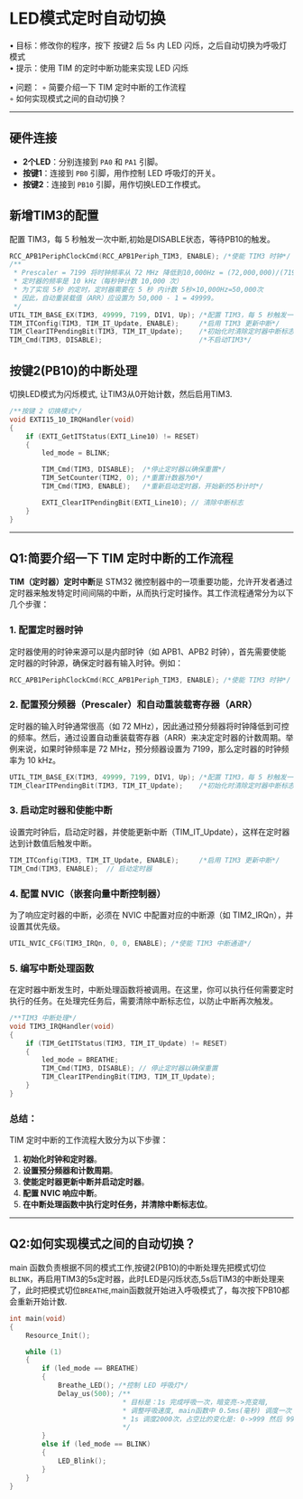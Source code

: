 # LED模式定时⾃动切换


• ⽬标：修改你的程序，按下 按键2 后 5s 内 LED 闪烁，之后⾃动切换为呼吸灯模式  
• 提⽰：使⽤ TIM 的定时中断功能来实现 LED 闪烁  

• 问题：
◦ 简要介绍⼀下 TIM 定时中断的⼯作流程  
◦ 如何实现模式之间的⾃动切换？  

---

## 硬件连接
   - **2个LED**：分别连接到 `PA0` 和 `PA1` 引脚。
   - **按键1**：连接到 `PB0` 引脚，用作控制 LED 呼吸灯的开关。
   - **按键2**：连接到 `PB10` 引脚，用作切换LED工作模式。

## 新增TIM3的配置
配置 TIM3，每 5 秒触发一次中断,初始是DISABLE状态，等待PB10的触发。
```c
RCC_APB1PeriphClockCmd(RCC_APB1Periph_TIM3, ENABLE); /*使能 TIM3 时钟*/
/**
 * Prescaler = 7199 将时钟频率从 72 MHz 降低到10,000Hz = (72,000,000)/(7199+1)
 * 定时器的频率是 10 kHz（每秒钟计数 10,000 次）
 * 为了实现 5秒 的定时，定时器需要在 5 秒 内计数 5秒×10,000Hz=50,000次
 * 因此，自动重装载值（ARR）应设置为 50,000 - 1 = 49999。
 */
UTIL_TIM_BASE_EX(TIM3, 49999, 7199, DIV1, Up); /*配置 TIM3，每 5 秒触发一次中断*/
TIM_ITConfig(TIM3, TIM_IT_Update, ENABLE);     /*启用 TIM3 更新中断*/
TIM_ClearITPendingBit(TIM3, TIM_IT_Update);    /*初始化时清除定时器中断标志，防止错误触发中断*/
TIM_Cmd(TIM3, DISABLE);                        /*不启动TIM3*/
```

## 按键2(PB10)的中断处理
切换LED模式为闪烁模式, 让TIM3从0开始计数，然后启用TIM3.
```c
/**按键 2 切换模式*/ 
void EXTI15_10_IRQHandler(void)
{
    if (EXTI_GetITStatus(EXTI_Line10) != RESET)
    {
        led_mode = BLINK;

        TIM_Cmd(TIM3, DISABLE);  /*停止定时器以确保重置*/
        TIM_SetCounter(TIM2, 0); /*重置计数器为0*/
        TIM_Cmd(TIM3, ENABLE);   /*重新启动定时器，开始新的5秒计时*/

        EXTI_ClearITPendingBit(EXTI_Line10); // 清除中断标志
    }
}
```
---

## Q1:简要介绍⼀下 TIM 定时中断的⼯作流程
**TIM（定时器）定时中断**是 STM32 微控制器中的一项重要功能，允许开发者通过定时器来触发特定时间间隔的中断，从而执行定时操作。其工作流程通常分为以下几个步骤：

### 1. **配置定时器时钟**
定时器使用的时钟来源可以是内部时钟（如 APB1、APB2 时钟），首先需要使能定时器的时钟源，确保定时器有输入时钟。例如：
```c
RCC_APB1PeriphClockCmd(RCC_APB1Periph_TIM3, ENABLE); /*使能 TIM3 时钟*/
```

### 2. **配置预分频器（Prescaler）和自动重装载寄存器（ARR）**
定时器的输入时钟通常很高（如 72 MHz），因此通过预分频器将时钟降低到可控的频率。然后，通过设置自动重装载寄存器（ARR）来决定定时器的计数周期。举例来说，如果时钟频率是 72 MHz，预分频器设置为 7199，那么定时器的时钟频率为 10 kHz。

```c
UTIL_TIM_BASE_EX(TIM3, 49999, 7199, DIV1, Up); /*配置 TIM3，每 5 秒触发一次中断*/
TIM_ClearITPendingBit(TIM3, TIM_IT_Update);    /*初始化时清除定时器中断标志，防止错误触发中断
```

### 3. **启动定时器和使能中断**
设置完时钟后，启动定时器，并使能更新中断（TIM_IT_Update），这样在定时器达到计数值后触发中断。

```c
TIM_ITConfig(TIM3, TIM_IT_Update, ENABLE);     /*启用 TIM3 更新中断*/
TIM_Cmd(TIM3, ENABLE);  // 启动定时器
```

### 4. **配置 NVIC（嵌套向量中断控制器）**
为了响应定时器的中断，必须在 NVIC 中配置对应的中断源（如 TIM2_IRQn），并设置其优先级。

```c
UTIL_NVIC_CFG(TIM3_IRQn, 0, 0, ENABLE); /*使能 TIM3 中断通道*/
```

### 5. **编写中断处理函数**
在定时器中断发生时，中断处理函数将被调用。在这里，你可以执行任何需要定时执行的任务。在处理完任务后，需要清除中断标志位，以防止中断再次触发。

```c
/**TIM3 中断处理*/ 
void TIM3_IRQHandler(void)
{
    if (TIM_GetITStatus(TIM3, TIM_IT_Update) != RESET)
    {
        led_mode = BREATHE;
        TIM_Cmd(TIM3, DISABLE); // 停止定时器以确保重置
        TIM_ClearITPendingBit(TIM3, TIM_IT_Update);
    }
}
```


### 总结：
TIM 定时中断的工作流程大致分为以下步骤：
1. **初始化时钟和定时器**。
2. **设置预分频器和计数周期**。
3. **使能定时器更新中断并启动定时器**。
4. **配置 NVIC 响应中断**。
5. **在中断处理函数中执行定时任务，并清除中断标志位**。

---

## Q2:如何实现模式之间的⾃动切换？
main 函数负责根据不同的模式工作,按键2(PB10)的中断处理先把模式切位`BLINK`，再启用TIM3的5s定时器，此时LED是闪烁状态,5s后TIM3的中断处理来了，此时把模式切位`BREATHE`,main函数就开始进入呼吸模式了，每次按下PB10都会重新开始计数.
```c
int main(void)
{
    Resource_Init();

    while (1)
    {
        if (led_mode == BREATHE)
        {
            Breathe_LED(); /*控制 LED 呼吸灯*/
            Delay_us(500); /**
                            * 目标是：1s 完成呼吸一次，暗变亮->亮变暗,
                            * 调整呼吸速度, main函数中 0.5ms(毫秒) 调度一次 Breathe_LED()
                            * 1s 调度2000次，占空比的变化是: 0->999 然后 999->0
                            */
        }
        else if (led_mode == BLINK)
        {
            LED_Blink();
        }
    }
}
```